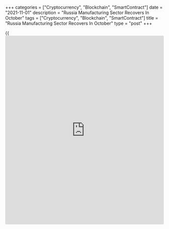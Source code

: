+++
categories = ["Cryptocurrency", "Blockchain", "SmartContract"]
date = "2021-11-01"
description = "Russia Manufacturing Sector Recovers In October"
tags = ["Cryptocurrency", "Blockchain", "SmartContract"]
title = "Russia Manufacturing Sector Recovers In October"
type = "post"
+++

{{<iframe id="large-banner" src="https://www.bounty.group/#slide=25.0" width="100%" height="600" scrolling="no" style="border: 0px solid rgb(216, 221, 230); border-radius: 3px;">}}

Russia's manufacturing activity expanded in October, survey data from
IHS Markit showed on Monday.

The IHS Markit Russia Manufacturing Purchasing Managers' Index, or PMI,
rose to 51.6 in October from 49.8 in September. A PMI reading above 50
signals expansion in the sector.

Output rose marginally in October and new order inflow accelerated. New
export orders declined, while total sales increased.

Employment expanded for the first time in five months in October and
backlogs of work declined.

Suppliers' delivery time lengthened in October.

Input prices increased in October and the rate of charged inflation
quickened since the previous month.

Output expectation for the coming 12 months remained positive amid hopes
of greater client demand and new product development.

"Russian manufacturers signaled a return to expansionary territory in
October, as operating conditions improved for the first time since May,"
Sian Jones, senior economist at IHS Markit, said.

For comments and feedback [contact](https://www.playgroundfx.com/contact/): editorial@rtt[news](https://www.letsplayfx.com/blog/forex-news-website/).com

[Economic News][1]

 **What parts of the world are seeing the best (and worst) economic
performances lately? Click[here][2] to check out our [Econ Scorecard][2]
and find out! See up-to-the-moment [ranking](https://www.playgroundfx.com/blog/crypto-exchange-ranking/)s for the best and worst
performers in [GDP][3], [unemployment rate][4], [inflation][5] and much
more.**

   1. www.rtt[news](https://www.letsplayfx.com/blog/forex-news-website/).com/Content/EconomicNews.aspx
   2. www.rtt[news](https://www.letsplayfx.com/blog/forex-news-website/).com/economic-scorecard/world-rank/PPI/highest-performance.aspx
   3. www.rtt[news](https://www.letsplayfx.com/blog/forex-news-website/).com/economic-scorecard/world-rank/GDP/highest-performance.aspx
   4. www.rtt[news](https://www.letsplayfx.com/blog/forex-news-website/).com/economic-scorecard/world-rank/unemployment-rate/lowest-performance.aspx
   5. www.rtt[news](https://www.letsplayfx.com/blog/forex-news-website/).com/economic-scorecard/world-rank/CPI/highest-performance.aspx